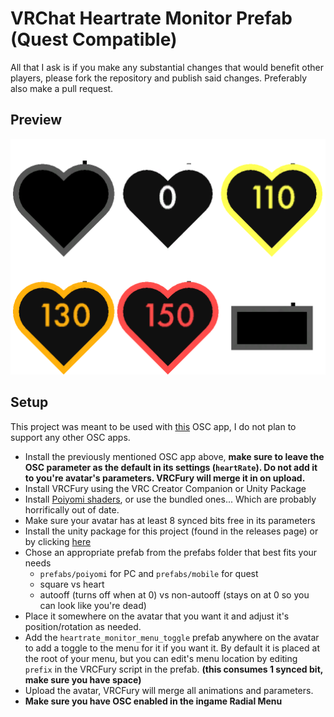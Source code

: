 # VRChat Heartrate Monitor Prefab (Quest Compatible)

All that I ask is if you make any substantial changes that would benefit other players, please fork the repository and publish said changes. Preferably also make a pull request.

## Preview
<img src="./docs/preview.png" style="max-width: 100%; height: auto;">

## Setup
This project was meant to be used with [this](https://github.com/RichardVirgosky/VRChat-Heart-Rate-Monitor) OSC app, I do not plan to support any other OSC apps.

- Install the previously mentioned OSC app above, **make sure to leave the OSC parameter as the default in its settings (`heartRate`). Do not add it to you're avatar's parameters. VRCFury will merge it in on upload.**
- Install VRCFury using the VRC Creator Companion or Unity Package
- Install [Poiyomi shaders](https://github.com/poiyomi/PoiyomiToonShader/releases), or use the bundled ones... Which are probably horrifically out of date. 
- Make sure your avatar has at least 8 synced bits free in its parameters
- Install the unity package for this project (found in the releases page) or by clicking [here](https://github.com/32294/VRChat_Heart_Rate_Monitor_Prefab_Quest_Compatible/releases/download/1.1.1/heartrate_monitor.unitypackage) 
- Chose an appropriate prefab from the prefabs folder that best fits your needs
    - `prefabs/poiyomi` for PC and `prefabs/mobile` for quest 
    - square vs heart
    - autooff (turns off when at 0) vs non-autooff (stays on at 0 so you can look like you're dead)
- Place it somewhere on the avatar that you want it and adjust it's position/rotation as needed.
- Add the `heartrate_monitor_menu_toggle` prefab anywhere on the avatar to add a toggle to the menu for it if you want it. By default it is placed at the root of your menu, but you can edit's menu location by editing `prefix` in the VRCFury script in the prefab. **(this consumes 1 synced bit, make sure you have space)**
- Upload the avatar, VRCFury will merge all animations and parameters.
- **Make sure you have OSC enabled in the ingame Radial Menu**